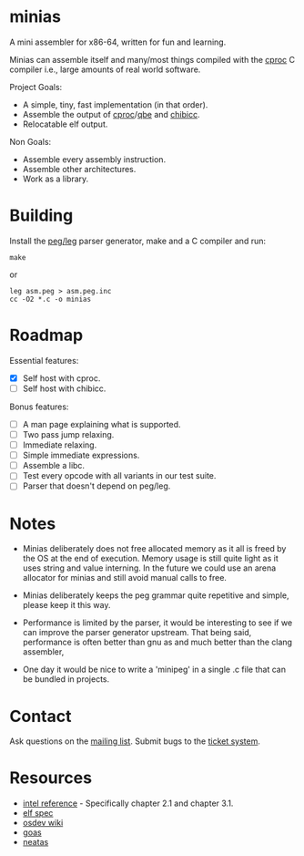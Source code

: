 # minias

A mini assembler for x86-64, written for fun and learning.

Minias can assemble itself and many/most things compiled with the [cproc](https://github.com/michaelforney/cproc) C compiler i.e., large amounts of real world software.

Project Goals:

- A simple, tiny, fast implementation (in that order).
- Assemble the output of [cproc](https://sr.ht/~mcf/cproc/)/[qbe](https://c9x.me/compile/) and [chibicc](https://github.com/rui314/chibicc).
- Relocatable elf output.

Non Goals:

- Assemble every assembly instruction.
- Assemble other architectures.
- Work as a library.

# Building

Install the [peg/leg](https://www.piumarta.com/software/peg/) parser generator, make and a C compiler and run:

```
make
```

or 

```
leg asm.peg > asm.peg.inc
cc -O2 *.c -o minias
```

# Roadmap

Essential features:

- [x] Self host with cproc.
- [ ] Self host with chibicc.

Bonus features:

- [ ] A man page explaining what is supported.
- [ ] Two pass jump relaxing.
- [ ] Immediate relaxing.
- [ ] Simple immediate expressions.
- [ ] Assemble a libc.
- [ ] Test every opcode with all variants in our test suite.
- [ ] Parser that doesn't depend on peg/leg.

# Notes

- Minias deliberately does not free allocated memory as it all is
  freed by the OS at the end of execution. Memory usage is still
  quite light as it uses string and value interning. In the future
  we could use an arena allocator for minias and still avoid manual calls to free.

- Minias deliberately keeps the peg grammar quite repetitive
  and simple, please keep it this way.

- Performance is limited by the parser, it would be interesting
  to see if we can improve the parser generator upstream. That being said,
  performance is often better than gnu as and much better than the clang assembler,

- One day it would be nice to write a 'minipeg' in a single .c
  file that can be bundled in projects.

# Contact

Ask questions on the [mailing list](https://lists.sr.ht/~ach/minias).
Submit bugs to the [ticket system](https://todo.sr.ht/~ach/minias).

# Resources

- [intel reference](https://software.intel.com/content/dam/develop/external/us/en/documents-tps/325383-sdm-vol-2abcd.pdf) - Specifically chapter 2.1 and chapter 3.1.
- [elf spec](https://refspecs.linuxfoundation.org/elf/elf.pdf)
- [osdev wiki](https://wiki.osdev.org/X86-64_Instruction_Encoding)
- [goas](https://github.com/DQNEO/goas)
- [neatas](https://repo.or.cz/neatas.git)
